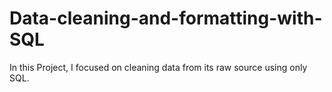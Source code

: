 # Data-cleaning-and-formatting-with-SQL
In this Project, I focused on cleaning data from its raw source using only SQL.

